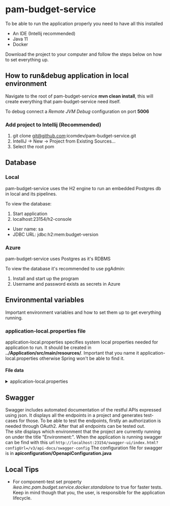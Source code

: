 # pam-budget-service
To be able to run the application properly you need to have all this installed
- An IDE (Intellij recommended)
- Java 11
- Docker

Download the project to your computer and follow the steps below on 
how to set everything up.

## How to run&debug application in local environment
Navigate to the root of pam-budget-service **mvn clean install**, this will create everything that pam-budget-service
need itself.

To debug connect a *Remote JVM Debug* configuration on port **5006**


### Add project to Intellij (Recommended)
1. git clone git@github.com:icomdev/pam-budget-service.git
2. IntelliJ -> New -> Project from Existing Sources...
3. Select the root pom

## Database
### Local
pam-budget-service uses the H2 engine to run an embedded Postgres db in local and its pipelines.

To view the database:
1. Start application
2. localhost:23154/h2-console
* User name: sa
* JDBC URL: jdbc:h2:mem:budget-version

### Azure
pam-budget-service uses Postgres as it's RDBMS

To view the database it's recommended to use pgAdmin:
1. Install and start up the program
2. Username and password exists as secrets in Azure

## Environmental variables
Important environment variables and how to set them up to get everything running.


### application-local.properties file
application-local.properties specifies system local properties needed for application to run.
It should be created in **../Application/src/main/resources/**. Important that you name it 
application-local.properties otherwise Spring won't be able to find it.

#### File data
<details>
    <summary>application-local.properties</summary>

    spring.main.allow-bean-definition-overriding=true
    springdoc.swagger-ui.oauth.client-id=CLIENT_ID
    
    #Networking
    ikea.imc.pam.network.domain=http://localhost:${ikea.imc.pam.network.port}
    ikea.imc.pam.budget.service.url = ${ikea.imc.pam.network.domain}/
    
    #Addons local
    ikea.imc.pam.oauth.microsoft.tenant-id=<Ask a colleague for this id>
    ikea.imc.pam.oauth.microsoft.authorization-url=https://login.microsoftonline.com/${ikea.imc.pam.oauth.microsoft.tenant-id}/oauth2/v2.0/authorize
    ikea.imc.pam.oauth.microsoft.token-url=https://login.microsoftonline.com/${ikea.imc.pam.oauth.microsoft.tenant-id}/oauth2/v2.0/token
    ikea.imc.pam.oauth.client-scope.id=<Ask a colleague for this id>
    
    #OpenAPI
    ikea.imc.pam.openapi.documentation.open-api-docs=${ikea.imc.pam.network.domain}/swagger-ui/index.html?configUrl=/v3/api-docs/swagger-config#/
    ikea.imc.pam.openapi.documentation.open-api-json-doc=${ikea.imc.pam.network.domain}/v3/api-docs
    
    #ClientScope
    ikea.imc.pam.oauth.client-scope.read-scope-desc=Read
    ikea.imc.pam.oauth.client-scope.write-scope-desc=Write
    
    #SQL overwrite usr/pass in profile-specific file
    ikea.imc.pam.budget.service.db.port=5432
    spring.datasource.url=jdbc:postgresql://budget-service-postgres:${ikea.imc.pam.budget.service.db.port}/${ikea.imc.pam.budget.service.db.name}
    spring.datasource.username=user
    spring.datasource.password=pass
</details>

## Swagger
Swagger includes automated documentation of the restful APIs expressed using json. It displays all the endpoints in a project and generates test-cases for those. To be able to test the endpoints, firstly an authorization is needed through OAuth2. After that all endpoints can be tested out. 
<br> 
The site displays which environment that the project are currently running on under the title "Environment:".
When the application is running swagger can be find with this url `http://localhost:23154/swagger-ui/index.html?configUrl=/v3/api-docs/swagger-config`
The configuration file for swagger is in **apiconfiguration/OpenapiConfiguration.java**

## Local Tips
* For component-test set property *ikea.imc.pam.budget.service.docker.standalone* to true for faster tests. Keep in mind
though that you, the user, is responsible for the application lifecycle.